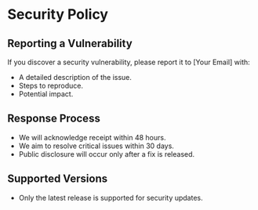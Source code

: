 # Security Policy

## Reporting a Vulnerability
If you discover a security vulnerability, please report it to [Your Email] with:
- A detailed description of the issue.
- Steps to reproduce.
- Potential impact.

## Response Process
- We will acknowledge receipt within 48 hours.
- We aim to resolve critical issues within 30 days.
- Public disclosure will occur only after a fix is released.

## Supported Versions
- Only the latest release is supported for security updates.